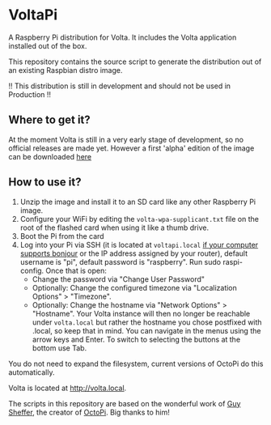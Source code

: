 # VoltaPi
A Raspberry Pi distribution for Volta. It includes the Volta application installed out of the box. 

This repository contains the source script to generate the distribution out of an existing Raspbian distro image.

!! This distribution is still in development and should not be used in Production !!

## Where to get it?
At the moment Volta is still in a very early stage of development, so no official releases are made yet. However a first 'alpha' edition of the image can be downloaded [here](http://volta.azuya.studio/voltapi-stretch-lite-0.1.0.zip)

## How to use it?

1. Unzip the image and install it to an SD card like any other Raspberry Pi image.
2. Configure your WiFi by editing the `volta-wpa-supplicant.txt` file on the root of the flashed card when using it like a thumb drive.
3. Boot the Pi from the card
4. Log into your Pi via SSH (it is located at `voltapi.local` [if your computer supports bonjour](https://learn.adafruit.com/bonjour-zeroconf-networking-for-windows-and-linux/overview) or the IP address assigned by your router), default username is "pi", default password is "raspberry". Run sudo raspi-config. Once that is open:
    - Change the password via "Change User Password"
    - Optionally: Change the configured timezone via "Localization Options" > "Timezone".
    - Optionally: Change the hostname via "Network Options" > "Hostname". Your Volta instance will then no longer be reachable under `volta.local` but rather the hostname you chose postfixed with .local, so keep that in mind.
  You can navigate in the menus using the arrow keys and Enter. To switch to selecting the buttons at the bottom use Tab.

  You do not need to expand the filesystem, current versions of OctoPi do this automatically.

Volta is located at http://volta.local. 

The scripts in this repository are based on the wonderful work of [Guy Sheffer](https://github.com/guysoft), the creator of [OctoPi](https://github.com/guysoft/OctoPi). Big thanks to him!
